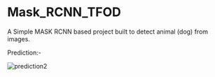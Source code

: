 # Mask_RCNN_TFOD
A Simple MASK RCNN based project built to detect animal (dog) from images.

Prediction:-

![prediction2](https://user-images.githubusercontent.com/98344033/196481813-3e6e1b99-8d60-4015-a999-dd27a8bef7bb.png)
